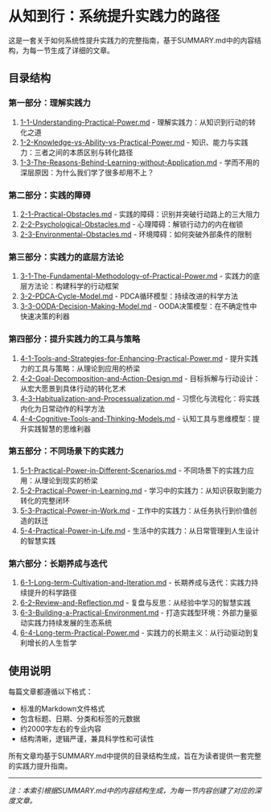 # 从知到行：系统提升实践力的路径

这是一套关于如何系统性提升实践力的完整指南，基于SUMMARY.md中的内容结构，为每一节生成了详细的文章。

## 目录结构

### 第一部分：理解实践力
1. [1-1-Understanding-Practical-Power.md](1-1-Understanding-Practical-Power.md) - 理解实践力：从知识到行动的转化之道
2. [1-2-Knowledge-vs-Ability-vs-Practical-Power.md](1-2-Knowledge-vs-Ability-vs-Practical-Power.md) - 知识、能力与实践力：三者之间的本质区别与转化路径
3. [1-3-The-Reasons-Behind-Learning-without-Application.md](1-3-The-Reasons-Behind-Learning-without-Application.md) - 学而不用的深层原因：为什么我们学了很多却用不上？

### 第二部分：实践的障碍
1. [2-1-Practical-Obstacles.md](2-1-Practical-Obstacles.md) - 实践的障碍：识别并突破行动路上的三大阻力
2. [2-2-Psychological-Obstacles.md](2-2-Psychological-Obstacles.md) - 心理障碍：解锁行动力的内在枷锁
3. [2-3-Environmental-Obstacles.md](2-3-Environmental-Obstacles.md) - 环境障碍：如何突破外部条件的限制

### 第三部分：实践力的底层方法论
1. [3-1-The-Fundamental-Methodology-of-Practical-Power.md](3-1-The-Fundamental-Methodology-of-Practical-Power.md) - 实践力的底层方法论：构建科学的行动框架
2. [3-2-PDCA-Cycle-Model.md](3-2-PDCA-Cycle-Model.md) - PDCA循环模型：持续改进的科学方法
3. [3-3-OODA-Decision-Making-Model.md](3-3-OODA-Decision-Making-Model.md) - OODA决策模型：在不确定性中快速决策的利器

### 第四部分：提升实践力的工具与策略
1. [4-1-Tools-and-Strategies-for-Enhancing-Practical-Power.md](4-1-Tools-and-Strategies-for-Enhancing-Practical-Power.md) - 提升实践力的工具与策略：从理论到应用的桥梁
2. [4-2-Goal-Decomposition-and-Action-Design.md](4-2-Goal-Decomposition-and-Action-Design.md) - 目标拆解与行动设计：从宏大愿景到具体行动的转化艺术
3. [4-3-Habitualization-and-Processualization.md](4-3-Habitualization-and-Processualization.md) - 习惯化与流程化：将实践内化为日常动作的科学方法
4. [4-4-Cognitive-Tools-and-Thinking-Models.md](4-4-Cognitive-Tools-and-Thinking-Models.md) - 认知工具与思维模型：提升实践智慧的思维利器

### 第五部分：不同场景下的实践力
1. [5-1-Practical-Power-in-Different-Scenarios.md](5-1-Practical-Power-in-Different-Scenarios.md) - 不同场景下的实践力应用：从理论到现实的桥梁
2. [5-2-Practical-Power-in-Learning.md](5-2-Practical-Power-in-Learning.md) - 学习中的实践力：从知识获取到能力转化的完整闭环
3. [5-3-Practical-Power-in-Work.md](5-3-Practical-Power-in-Work.md) - 工作中的实践力：从任务执行到价值创造的跃迁
4. [5-4-Practical-Power-in-Life.md](5-4-Practical-Power-in-Life.md) - 生活中的实践力：从日常管理到人生设计的智慧实践

### 第六部分：长期养成与迭代
1. [6-1-Long-term-Cultivation-and-Iteration.md](6-1-Long-term-Cultivation-and-Iteration.md) - 长期养成与迭代：实践力持续提升的科学路径
2. [6-2-Review-and-Reflection.md](6-2-Review-and-Reflection.md) - 复盘与反思：从经验中学习的智慧实践
3. [6-3-Building-a-Practical-Environment.md](6-3-Building-a-Practical-Environment.md) - 打造实践型环境：外部力量驱动实践力持续发展的生态系统
4. [6-4-Long-term-Practical-Power.md](6-4-Long-term-Practical-Power.md) - 实践力的长期主义：从行动驱动到复利增长的人生哲学

## 使用说明

每篇文章都遵循以下格式：
- 标准的Markdown文件格式
- 包含标题、日期、分类和标签的元数据
- 约2000字左右的专业内容
- 结构清晰，逻辑严谨，兼具科学性和可读性

所有文章均基于SUMMARY.md中提供的目录结构生成，旨在为读者提供一套完整的实践力提升指南。

---
*注：本索引根据SUMMARY.md中的内容结构生成，为每一节内容创建了对应的深度文章。*